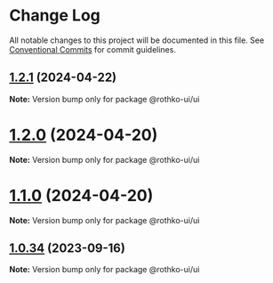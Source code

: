# Change Log

All notable changes to this project will be documented in this file.
See [Conventional Commits](https://conventionalcommits.org) for commit guidelines.

## [1.2.1](https://github.com/luxo-ai/rothko-ui/compare/@rothko-ui/ui@1.2.0...@rothko-ui/ui@1.2.1) (2024-04-22)

**Note:** Version bump only for package @rothko-ui/ui

# [1.2.0](https://github.com/luxo-ai/rothko-ui/compare/@rothko-ui/ui@1.0.34...@rothko-ui/ui@1.2.0) (2024-04-20)

**Note:** Version bump only for package @rothko-ui/ui

# [1.1.0](https://github.com/luxo-ai/rothko-ui/compare/@rothko-ui/ui@1.0.34...@rothko-ui/ui@1.1.0) (2024-04-20)

**Note:** Version bump only for package @rothko-ui/ui

## [1.0.34](https://github.com/luxo-ai/rothko-ui/compare/@rothko-ui/ui@1.0.33...@rothko-ui/ui@1.0.34) (2023-09-16)

**Note:** Version bump only for package @rothko-ui/ui
